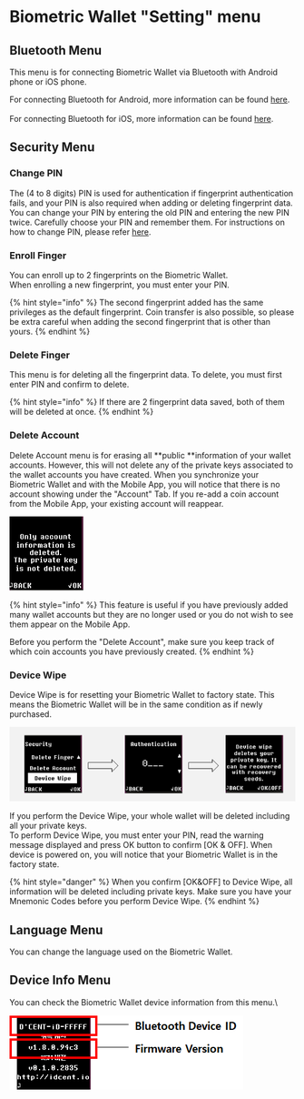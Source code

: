 # Biometric Wallet "Setting" menu

## Bluetooth Menu

This menu is for connecting Biometric Wallet via Bluetooth with Android phone or iOS phone.&#x20;

For connecting Bluetooth for Android, more information can be found [here](android-connect/).\
\
For connecting Bluetooth for iOS, more information can be found [here](iphone-connect.md).&#x20;

## Security Menu

### Change PIN

The (4 to 8 digits) PIN is used for authentication if fingerprint authentication fails, and your PIN is also required when adding or deleting fingerprint data. You can change your PIN by entering the old PIN and entering the new PIN twice. Carefully choose your PIN and remember them. For instructions on how to change PIN, please refer [here](https://userguide.dcentwallet.com/biometric-wallet/setting-up#register-a-new-pin-4-to-8-digits).&#x20;

### Enroll Finger

You can enroll up to 2 fingerprints on the Biometric Wallet.\
When enrolling a new fingerprint, you must enter your PIN.

{% hint style="info" %}
The second fingerprint added has the same privileges as the default fingerprint. Coin transfer is also possible, so please be extra careful when adding the second fingerprint that is other than yours.
{% endhint %}

### Delete Finger

This menu is for deleting all the fingerprint data. To delete, you must first enter PIN and confirm to delete.&#x20;

{% hint style="info" %}
If there are 2 fingerprint data saved, both of them will be deleted at once.&#x20;
{% endhint %}

### Delete Account

Delete Account menu is for erasing all **public **information of your wallet accounts. However, this will not delete any of the private keys associated to the wallet accounts you have created. When you synchronize your Biometric Wallet and with the Mobile App, you will notice that there is no account showing under the "Account" Tab. If you re-add a coin account from the Mobile App, your existing account will reappear.

![](<../.gitbook/assets/image (106).png>)

{% hint style="info" %}
This feature is useful if you have previously added many wallet accounts but they are no longer used or you do not wish to see them appear on the Mobile App.&#x20;

Before you perform the "Delete Account", make sure you keep track of which coin accounts you have previously created. &#x20;
{% endhint %}

### Device Wipe

Device Wipe is for resetting your Biometric Wallet to factory state. This means the Biometric Wallet will be in the same condition as if newly purchased.

![](<../.gitbook/assets/image (203).png>)

If you perform the Device Wipe, your whole wallet will be deleted including all your private keys. \
To perform Device Wipe, you must enter your PIN, read the warning message displayed and press OK button to confirm \[OK & OFF]. When device is powered on, you will notice that your Biometric Wallet is in the factory state.

{% hint style="danger" %}
When you confirm \[OK\&OFF] to Device Wipe, all information will be deleted including private keys. Make sure you have your Mnemonic Codes before you perform Device Wipe.
{% endhint %}

## Language Menu <a href="undefined-2" id="undefined-2"></a>

You can change the language used on the Biometric Wallet.

## Device Info Menu <a href="undefined-3" id="undefined-3"></a>

You can check the Biometric Wallet device information from this menu.\


![](<../.gitbook/assets/image (26).png>)
